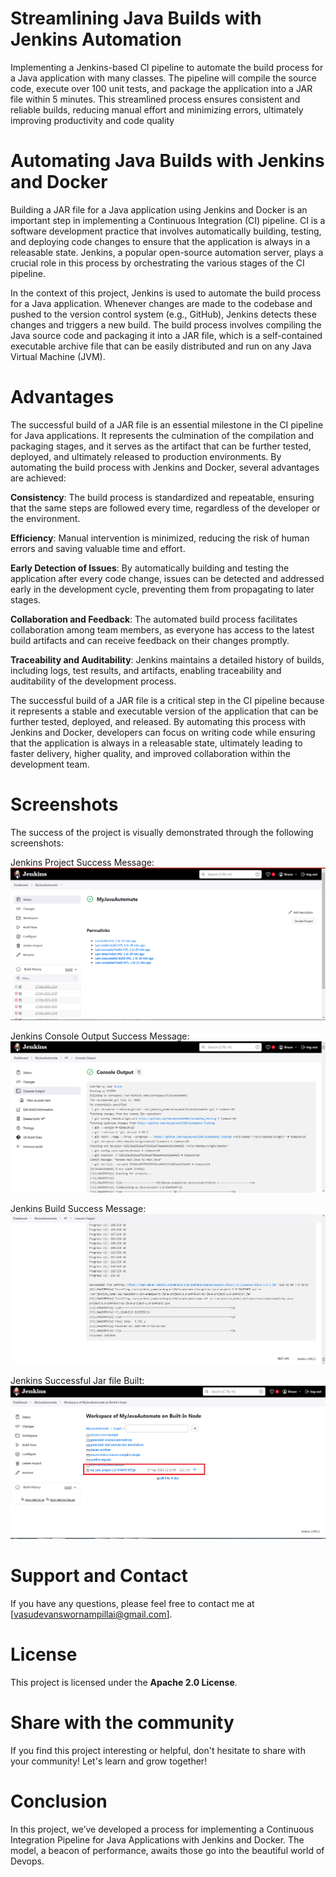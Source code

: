 # Streamlining Java Builds with Jenkins Automation

Implementing a Jenkins-based CI pipeline to automate the build process for a Java application with many classes. The pipeline will compile the source code, execute over 100 unit tests, and package the application into a JAR file within 5 minutes. This streamlined process ensures consistent and reliable builds, reducing manual effort and minimizing errors, ultimately improving productivity and code quality

# Automating Java Builds with Jenkins and Docker

Building a JAR file for a Java application using Jenkins and Docker is an important step in implementing a Continuous Integration (CI) pipeline. CI is a software development practice that involves automatically building, testing, and deploying code changes to ensure that the application is always in a releasable state. Jenkins, a popular open-source automation server, plays a crucial role in this process by orchestrating the various stages of the CI pipeline.

In the context of this project, Jenkins is used to automate the build process for a Java application. Whenever changes are made to the codebase and pushed to the version control system (e.g., GitHub), Jenkins detects these changes and triggers a new build. The build process involves compiling the Java source code and packaging it into a JAR file, which is a self-contained executable archive file that can be easily distributed and run on any Java Virtual Machine (JVM).

# Advantages 

The successful build of a JAR file is an essential milestone in the CI pipeline for Java applications. It represents the culmination of the compilation and packaging stages, and it serves as the artifact that can be further tested, deployed, and ultimately released to production environments. By automating the build process with Jenkins and Docker, several advantages are achieved:

**Consistency**: The build process is standardized and repeatable, ensuring that the same steps are followed every time, regardless of the developer or the environment.

**Efficiency**: Manual intervention is minimized, reducing the risk of human errors and saving valuable time and effort.

**Early Detection of Issues**: By automatically building and testing the application after every code change, issues can be detected and addressed early in the development cycle, preventing them from propagating to later stages.

**Collaboration and Feedback**: The automated build process facilitates collaboration among team members, as everyone has access to the latest build artifacts and can receive feedback on their changes promptly.

**Traceability and Auditability**: Jenkins maintains a detailed history of builds, including logs, test results, and artifacts, enabling traceability and auditability of the development process.

The successful build of a JAR file is a critical step in the CI pipeline because it represents a stable and executable version of the application that can be further tested, deployed, and released. By automating this process with Jenkins and Docker, developers can focus on writing code while ensuring that the application is always in a releasable state, ultimately leading to faster delivery, higher quality, and improved collaboration within the development team.

# Screenshots 


The success of the project is visually demonstrated through the following screenshots:

Jenkins Project Success Message:
![Screenshot](screenshots/jenkins_success_msg_project.png)

Jenkins Console Output Success Message:
![Screenshot](screenshots/jenkins_console_output.png)

Jenkins Build Success Message:
![Screenshot](screenshots/jenkins_build_success_message.png)

Jenkins Successful Jar file Built:
![Screenshot](screenshots/jar_file_is_built_jenkins.png)

# Support and Contact

If you have any questions, please feel free to contact me at [vasudevanswornampillai@gmail.com].

# License

This project is licensed under the **Apache 2.0 License**.

# Share with the community

If you find this project interesting or helpful, don't hesitate to share with your community! Let's learn and grow together!

# Conclusion

In this project, we’ve developed a process for implementing a Continuous Integration Pipeline for Java Applications with Jenkins and Docker. The model, a beacon of performance, awaits those go into the beautiful world of Devops.




